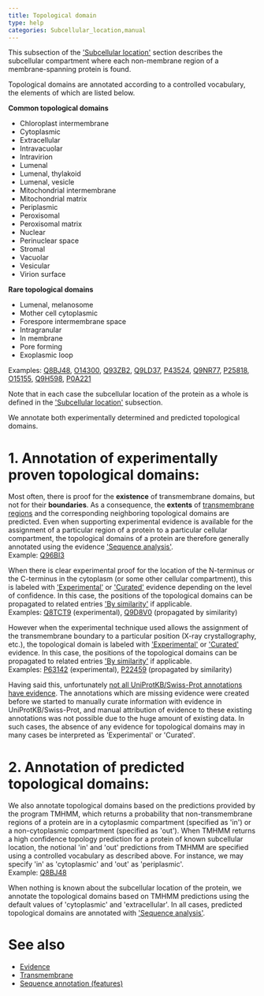 ```yaml
---
title: Topological domain
type: help
categories: Subcellular_location,manual
---
```


This subsection of the ['Subcellular location'](https://www.uniprot.org/help/subcellular_location_section) section describes the subcellular compartment where each non-membrane region of a membrane-spanning protein is found.

Topological domains are annotated according to a controlled vocabulary, the elements of which are listed below.

**Common topological domains**

-   Chloroplast intermembrane
-   Cytoplasmic
-   Extracellular
-   Intravacuolar
-   Intravirion
-   Lumenal
-   Lumenal, thylakoid
-   Lumenal, vesicle
-   Mitochondrial intermembrane
-   Mitochondrial matrix
-   Periplasmic
-   Peroxisomal
-   Peroxisomal matrix
-   Nuclear
-   Perinuclear space
-   Stromal
-   Vacuolar
-   Vesicular
-   Virion surface

**Rare topological domains**

-   Lumenal, melanosome
-   Mother cell cytoplasmic
-   Forespore intermembrane space
-   Intragranular
-   In membrane
-   Pore forming
-   Exoplasmic loop

Examples: [Q8BJ48](https://www.uniprot.org/uniprotkb/Q8BJ48#subcellular_location), [O14300](https://www.uniprot.org/uniprotkb/Q9BDE0#subcellular_location), [Q93ZB2](https://www.uniprot.org/uniprotkb/Q93ZB2#subcellular_location), [Q9LD37](https://www.uniprot.org/uniprotkb/Q9LD37#subcellular_location), [P43524](https://www.uniprot.org/uniprotkb/P43524#subcellular_location), [Q9NR77](https://www.uniprot.org/uniprotkb/Q9NR77#subcellular_location), [P25818](https://www.uniprot.org/uniprotkb/P25818#subcellular_location), [O15155](https://www.uniprot.org/uniprotkb/O15155#subcellular_location), [Q9H598](https://www.uniprot.org/uniprotkb/Q9H598#subcellular_location), [P0A221](https://www.uniprot.org/uniprotkb/P0A221#subcellular_location)

Note that in each case the subcellular location of the protein as a whole is defined in the ['Subcellular location'](https://www.uniprot.org/help/subcellular_location) subsection.

We annotate both experimentally determined and predicted topological domains.

# 1. Annotation of experimentally proven topological domains:

Most often, there is proof for the **existence** of transmembrane domains, but not for their **boundaries**. As a consequence, the **extents** of [transmembrane regions](https://www.uniprot.org/help/transmem) and the corresponding neighboring topological domains are predicted. Even when supporting experimental evidence is available for the assignment of a particular region of a protein to a particular cellular compartment, the topological domains of a protein are therefore generally annotated using the evidence ['Sequence analysis'](https://www.uniprot.org/help/evidences#ECO:0000255).  
Example: [Q96BI3](https://www.uniprot.org/uniprotkb/Q96BI3#subcellular_location)

When there is clear experimental proof for the location of the N-terminus or the C-terminus in the cytoplasm (or some other cellular compartment), this is labeled with ['Experimental'](https://www.uniprot.org/help/evidences#ECO:0000269) or ['Curated'](https://www.uniprot.org/help/evidences#ECO:0000305) evidence depending on the level of confidence. In this case, the positions of the topological domains can be propagated to related entries ['By similarity'](https://www.uniprot.org/help/evidences#ECO:0000250) if applicable.  
Examples: [Q8TCT9](https://www.uniprot.org/uniprotkb/Q8TCT9#subcellular_location) (experimental), [Q9D8V0](https://www.uniprot.org/uniprotkb/Q9D8V0#subcellular_location) (propagated by similarity)

However when the experimental technique used allows the assignment of the transmembrane boundary to a particular position (X-ray crystallography, etc.), the topological domain is labeled with ['Experimental'](https://www.uniprot.org/help/evidences#ECO:0000269) or ['Curated'](https://www.uniprot.org/help/evidences#ECO:0000305) evidence. In this case, the positions of the topological domains can be propagated to related entries ['By similarity'](https://www.uniprot.org/help/evidences#ECO:0000250) if applicable.  
Examples: [P63142](https://www.uniprot.org/uniprotkb/P63142#subcellular_location) (experimental), [P22459](https://www.uniprot.org/uniprotkb/P22459#subcellular_location) (propagated by similarity)

Having said this, unfortunately [not all UniProtKB/Swiss-Prot annotations have evidence](https://www.uniprot.org/help/evidence_in_swissprot). The annotations which are missing evidence were created before we started to manually curate information with evidence in UniProtKB/Swiss-Prot, and manual attribution of evidence to these existing annotations was not possible due to the huge amount of existing data. In such cases, the absence of any evidence for topological domains may in many cases be interpreted as 'Experimental' or 'Curated'.

# 2. Annotation of predicted topological domains:

We also annotate topological domains based on the predictions provided by the program TMHMM, which returns a probability that non-transmembrane regions of a protein are in a cytoplasmic compartment (specified as 'in') or a non-cytoplasmic compartment (specified as 'out'). When TMHMM returns a high confidence topology prediction for a protein of known subcellular location, the notional 'in' and 'out' predictions from TMHMM are specified using a controlled vocabulary as described above. For instance, we may specify 'in' as 'cytoplasmic' and 'out' as 'periplasmic'.  
Example: [Q8BJ48](https://www.uniprot.org/uniprotkb/Q8BJ48#subcellular_location)

When nothing is known about the subcellular location of the protein, we annotate the topological domains based on TMHMM predictions using the default values of 'cytoplasmic' and 'extracellular'. In all cases, predicted topological domains are annotated with ['Sequence analysis'](https://www.uniprot.org/help/evidences#ECO:0000255).

# See also

-   [Evidence](https://www.uniprot.org/help/evidences)
-   [Transmembrane](https://www.uniprot.org/help/transmem)
-   [Sequence annotation (features)](https://www.uniprot.org/help/sequence_annotation)
